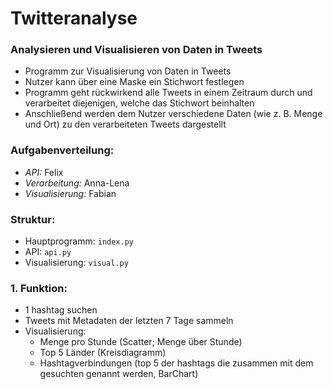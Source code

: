 # Twitteranalyse

### Analysieren und Visualisieren von Daten in Tweets

- Programm zur Visualisierung von Daten in Tweets
- Nutzer kann über eine Maske ein Stichwort festlegen
- Programm geht rückwirkend alle Tweets in einem Zeitraum durch und verarbeitet diejenigen, welche das Stichwort beinhalten
- Anschließend werden dem Nutzer verschiedene Daten (wie z. B. Menge und Ort) zu den verarbeiteten Tweets dargestellt

### Aufgabenverteilung:

- _API:_ Felix
- _Verarbeitung:_ Anna-Lena
- _Visualisierung:_ Fabian

### Struktur:

- Hauptprogramm: `index.py`
- API: `api.py`
- Visualisierung: `visual.py`

### 1. Funktion:

- 1 hashtag suchen
- Tweets mit Metadaten der letzten 7 Tage sammeln
- Visualisierung:
  - Menge pro Stunde (Scatter; Menge über Stunde)
  - Top 5 Länder (Kreisdiagramm)
  - Hashtagverbindungen (top 5 der hashtags die zusammen mit dem gesuchten genannt werden, BarChart)
